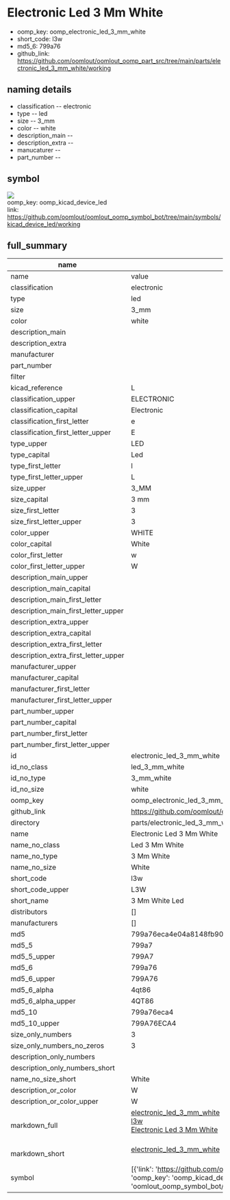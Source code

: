 # Electronic Led 3 Mm White

  
* oomp_key: oomp_electronic_led_3_mm_white 
* short_code: l3w
* md5_6: 799a76  
* github_link: https://github.com/oomlout/oomlout_oomp_part_src/tree/main/parts/electronic_led_3_mm_white/working  
## naming details
* classification -- electronic
* type -- led
* size -- 3_mm
* color -- white
* description_main -- 
* description_extra -- 
* manucaturer -- 
* part_number -- 



## symbol

![](symbol/{index}/working/working_600.png)  
oomp_key: oomp_kicad_device_led  
link: https://github.com/oomlout/oomlout_oomp_symbol_bot/tree/main/symbols/kicad_device_led/working  


## full_summary
| name | value | 
| --- | --- | 
| name | value | 
| classification | electronic | 
| type | led | 
| size | 3_mm | 
| color | white | 
| description_main |  | 
| description_extra |  | 
| manufacturer |  | 
| part_number |  | 
| filter |  | 
| kicad_reference | L | 
| classification_upper | ELECTRONIC | 
| classification_capital | Electronic | 
| classification_first_letter | e | 
| classification_first_letter_upper | E | 
| type_upper | LED | 
| type_capital | Led | 
| type_first_letter | l | 
| type_first_letter_upper | L | 
| size_upper | 3_MM | 
| size_capital | 3 mm | 
| size_first_letter | 3 | 
| size_first_letter_upper | 3 | 
| color_upper | WHITE | 
| color_capital | White | 
| color_first_letter | w | 
| color_first_letter_upper | W | 
| description_main_upper |  | 
| description_main_capital |  | 
| description_main_first_letter |  | 
| description_main_first_letter_upper |  | 
| description_extra_upper |  | 
| description_extra_capital |  | 
| description_extra_first_letter |  | 
| description_extra_first_letter_upper |  | 
| manufacturer_upper |  | 
| manufacturer_capital |  | 
| manufacturer_first_letter |  | 
| manufacturer_first_letter_upper |  | 
| part_number_upper |  | 
| part_number_capital |  | 
| part_number_first_letter |  | 
| part_number_first_letter_upper |  | 
| id | electronic_led_3_mm_white | 
| id_no_class | led_3_mm_white | 
| id_no_type | 3_mm_white | 
| id_no_size | white | 
| oomp_key | oomp_electronic_led_3_mm_white | 
| github_link | https://github.com/oomlout/oomlout_oomp_part_src/tree/main/parts/electronic_led_3_mm_white/working | 
| directory | parts/electronic_led_3_mm_white | 
| name | Electronic Led 3 Mm White | 
| name_no_class | Led 3 Mm White | 
| name_no_type | 3 Mm White | 
| name_no_size | White | 
| short_code | l3w | 
| short_code_upper | L3W | 
| short_name | 3 Mm White Led | 
| distributors | [] | 
| manufacturers | [] | 
| md5 | 799a76eca4e04a8148fb90484fe20265 | 
| md5_5 | 799a7 | 
| md5_5_upper | 799A7 | 
| md5_6 | 799a76 | 
| md5_6_upper | 799A76 | 
| md5_6_alpha | 4qt86 | 
| md5_6_alpha_upper | 4QT86 | 
| md5_10 | 799a76eca4 | 
| md5_10_upper | 799A76ECA4 | 
| size_only_numbers | 3 | 
| size_only_numbers_no_zeros | 3 | 
| description_only_numbers |  | 
| description_only_numbers_short |   | 
| name_no_size_short | White | 
| description_or_color | W  | 
| description_or_color_upper | W  | 
| markdown_full | [electronic_led_3_mm_white](https://github.com/oomlout/oomlout_oomp_part_src/tree/main/parts/electronic_led_3_mm_white/working)<br>[l3w](https://github.com/oomlout/oomlout_oomp_part_src/tree/main/parts/electronic_led_3_mm_white/working)<br>[Electronic Led 3 Mm White](https://github.com/oomlout/oomlout_oomp_part_src/tree/main/parts/electronic_led_3_mm_white/working)<br><br> | 
| markdown_short | [electronic_led_3_mm_white](https://github.com/oomlout/oomlout_oomp_part_src/tree/main/parts/electronic_led_3_mm_white/working)<br><br> | 
| symbol | [{'link': 'https://github.com/oomlout/oomlout_oomp_symbol_bot/tree/main/symbols/kicad_device_led', 'oomp_key': 'oomp_kicad_device_led', 'directory': 'oomlout_oomp_symbol_bot/symbols/kicad_device_led//working/working.kicad_sym', 'index': 0}] | 
